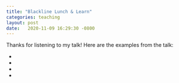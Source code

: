 ```yaml
---
title: "Blackline Lunch & Learn"
categories: teaching
layout: post
date:   2020-11-09 16:29:30 -0800
---
```


Thanks for listening to my talk! Here are the examples from the talk:

*
*
*
*

